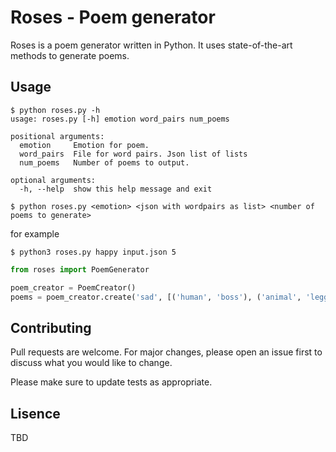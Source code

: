 # Roses - Poem generator

Roses is a poem generator written in Python. It uses state-of-the-art methods to generate poems.

## Usage
```console
$ python roses.py -h
usage: roses.py [-h] emotion word_pairs num_poems

positional arguments:
  emotion     Emotion for poem.
  word_pairs  File for word pairs. Json list of lists
  num_poems   Number of poems to output.

optional arguments:
  -h, --help  show this help message and exit

$ python roses.py <emotion> <json with wordpairs as list> <number of poems to generate>

```
for example
```
$ python3 roses.py happy input.json 5
```

```python
from roses import PoemGenerator

poem_creator = PoemCreator()
poems = poem_creator.create('sad', [('human', 'boss'), ('animal', 'legged')], 10)

```

## Contributing
Pull requests are welcome. For major changes, please open an issue first to discuss what you would like to change.

Please make sure to update tests as appropriate.

## Lisence
TBD
